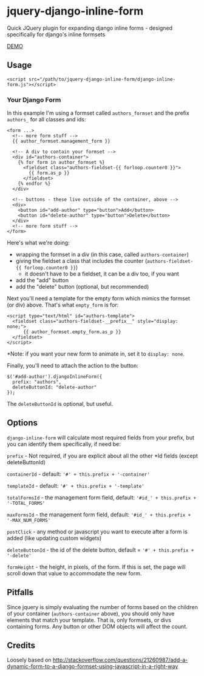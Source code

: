 # jquery-django-inline-form
Quick JQuery plugin for expanding django inline forms - designed specifically for django's inline formsets

[DEMO](http://jsfiddle.net/jamstooks/fz6wv5L0/2/)

## Usage

    <script src="/path/to/jquery-django-inline-form/django-inline-form.js"></script>

### Your Django Form

In this example I'm using a formset called `authors_formset` and the prefix `authors_` for all classes and ids:

    <form ...>
      <!-- more form stuff -->
      {{ author_formset.management_form }}

      <!-- A div to contain your formset -->
      <div id="authors-container">
        {% for form in author_formset %}
          <fieldset class="authors-fieldset-{{ forloop.counter0 }}">
            {{ form.as_p }}
          </fieldset>
        {% endfor %}
      </div>

      <!-- buttons - these live outside of the container, above -->
      <div>
        <button id="add-author" type="button">Add</button>
        <button id="delete-author" type="button">Delete</button>
      </div>
      <!-- more form stuff -->
    </form>
  
Here's what we're doing:

  - wrapping the formset in a div (in this case, called `authors-container`)
  - giving the fieldset a class that includes the counter (`authors-fieldset-{{ forloop.counter0 }}`)
    - it doesn't have to be a fieldset, it can be a div too, if you want
  - add the "add" button
  - add the "delete" button (optional, but recommended)
  
Next you'll need a template for the empty form which mimics the formset (or div) above. That's what `empty_form` is for:

    <script type="text/html" id="authors-template">
      <fieldset class="authors-fieldset-__prefix__" style="display: none;">
          {{ author_formset.empty_form.as_p }}
      </fieldset>
    </script>
  
*Note: if you want your new form to animate in, set it to `display: none`.

Finally, you'll need to attach the action to the button:

    $('#add-author').djangoInlineForm({
      prefix: "authors",
      deleteButtonId: "delete-author"
    });

The `deleteButtonId` is optional, but useful.

## Options

`django-inline-form` will calculate most required fields from your prefix, but you can identify them specifically, if need be:

`prefix` - Not required, if you are explicit about all the other *Id fields (except deleteButtonId)

`containerId` - default: `'#' + this.prefix + '-container'`

`templateId` - default: `'#' + this.prefix + '-template'`

`totalFormsId` - the management form field, default: `'#id_' + this.prefix + '-TOTAL_FORMS'`

`maxFormsId` - the management form field, default: `'#id_' + this.prefix + '-MAX_NUM_FORMS'`

`postClick` - any method or javascript you want to execute after a form is added (like updating custom widgets)

`deleteButtonId` - the id of the delete button, default = `'#' + this.prefix + '-delete'`

`formHeight` - the height, in pixels, of the form. If this is set, the page will scroll down that value to accommodate the new form.

## Pitfalls

Since jquery is simply evaluating the number of forms based on the children of your container (`authors-container` above), you should only have elements that match your template. That is, only formsets, or divs containing forms. Any button or other DOM objects will affect the count.

## Credits

Loosely based on http://stackoverflow.com/questions/21260987/add-a-dynamic-form-to-a-django-formset-using-javascript-in-a-right-way
